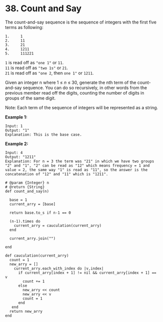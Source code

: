 # 38. Count and Say

The count-and-say sequence is the sequence of integers with the first five terms as following:

```text
1.     1
2.     11
3.     21
4.     1211
5.     111221
```

`1` is read off as `"one 1"` or `11`.  
`11` is read off as `"two 1s"` or `21`.  
`21` is read off as `"one 2`, then `one 1"` or `1211`.

Given an integer n where 1 ≤ _n_ ≤ 30, generate the nth term of the count-and-say sequence. You can do so recursively, in other words from the previous member read off the digits, counting the number of digits in groups of the same digit.

Note: Each term of the sequence of integers will be represented as a string.

**Example 1:**

```text
Input: 1
Output: "1"
Explanation: This is the base case.
```

**Example 2:**

```text
Input: 4
Output: "1211"
Explanation: For n = 3 the term was "21" in which we have two groups "2" and "1", "2" can be read as "12" which means frequency = 1 and value = 2, the same way "1" is read as "11", so the answer is the concatenation of "12" and "11" which is "1211".
```



```text
# @param {Integer} n
# @return {String}
def count_and_say(n)
  
  base = 1
  current_arry = [base]
  
  return base.to_s if n-1 == 0
  
  (n-1).times do
    current_arry = cauculation(current_arry)
  end
  
  current_arry.join("")
  
end

def cauculation(current_arry)
  count = 1
  new_arry = []
    current_arry.each_with_index do |v,index|
      if current_arry[index + 1] != nil && current_arry[index + 1] == v
        count += 1
      else
        new_arry << count
        new_arry << v
        count = 1
      end
   end
  return new_arry
end
```

